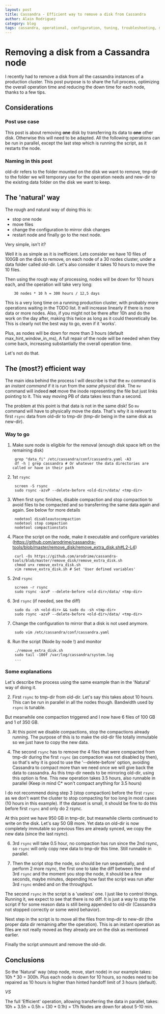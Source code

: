 ```yaml
---
layout: post
title: Cassandra - Efficient way to remove a disk from Cassandra
author: Alain Rodriguez
category: blog
tags: cassandra, operational, configuration, tuning, troubleshooting, monitoring
---
```


# Removing a disk from a Cassandra node

I recently had to remove a disk from all the cassandra instances of a production cluster. This post purpose is to share the full process, optimizing the overall operation time and reducing the down time for each node, thanks to a few tips.

## Considerations

### Post use case
This post is about removing **one** disk by transferring its data to **one** other disk. Otherwise this will need to be adapted.
All the following operations can be run in parallel, except the last step which is running the script, as it restarts the node.

### Naming in this post
old-dir refers to the folder mounted on the disk we want to remove, tmp-dir to the folder we will temporary use for the operation needs and new-dir to the existing data folder on the disk we want to keep.

## The 'natural' way
The rough and natural way of doing this is:

* stop one node
* move files
* change the configuration to mirror disk changes
* restart node and finally go to the next node.

Very simple, isn't it?

Well it is as simple as it is inefficient. Lets consider we have 10 files of 100GB on the disk to remove, on each node of a 30 nodes cluster, under a data folder called old-dir. Let's also consider it takes 10 hours to move the 10 files.

Then using the rough way of processing, nodes will be down for 10 hours each, and the operation will take very long:

        30 nodes * 10 h = 300 hours / 12,5 days

This is a very long time on a running production cluster, with probably more operations waiting in the TODO list. It will increase linearly if there is more data or more nodes. Also, if you might not be there after 10h and do the work on the day after, making this twice as long as it could theoretically be. This is clearly not the best way to go, even if it 'works'.

Plus, as nodes will be down for more than 3 hours (default max_hint_window_in_ms), A full repair of the node will be needed when they come back, increasing substantially the overall operation time.

Let's not do that.

## The (most?) efficient way

The main idea behind the process I will describe is that the `mv` command is an *instant command* if it is run from the *same physical disk*. The `mv` command will indeed **not** move the inode representing the file but just links pointing to it. This way moving PB of data takes less than a second.

The problem at this point is that data is not in the same disk! So `mv` command will have to physically move the data. That's why it is relevant to first `rsync` data from old-dir to tmp-dir (tmp-dir being in the same disk as new-dir).

### Way to go

1. Make sure node is eligible for the removal (enough disk space left on the remaining disk)

        grep "data_fi" /etc/cassandra/conf/cassandra.yaml -A3
        df -h | grep cassandra # Or whatever the data directories are called or have in their path

2. 1st `rsync`

        screen -S rsync
        sudo rsync -azvP --delete-before <old-dir>/data/ <tmp-dir>

3. When first sync finishes, disable compaction and stop compaction to avoid files to be compacted and so transferring the same data again and again. See below for more details

        nodetool disableautocompaction
        nodetool stop compaction
        nodetool compactionstats

4. Place the script on the node, make it executable and configure variables (https://github.com/arodrime/cassandra-tools/blob/master/remove_disk/remove_extra_disk.sh#L2-L4)

        curl -Os https://github.com/arodrime/cassandra-tools/blob/master/remove_disk/remove_extra_disk.sh
        chmod u+x remove_extra_disk.sh
        vim remove_extra_disk.sh # Set 'User defined variables'

5. 2nd `rsync`

        screen -r rsync
        sudo rsync -azvP --delete-before <old-dir>/data/ <tmp-dir>

6. 3rd `rsync` (if needed, see the diff)

        sudo du -sh <old-dir> && sudo du -sh <tmp-dir>
        sudo rsync -azvP --delete-before <old-dir>/data/ <tmp-dir>

7. Change the configuration to mirror that a disk is not used anymore.

        sudo vim /etc/cassandra/conf/cassandra.yaml

8. Run the script (Node by node !) and monitor

        ./remove_extra_disk.sh
        sudo tail -100f /var/log/cassandra/system.log
        ...

### Some explanations

Let's describe the process using the same example than in the 'Natural' way of doing it.

2. First `rsync` to tmp-dir from old-dir. Let's say this takes about 10 hours. This can be run in parallel in all the nodes though. Bandwidth used by `rsync` is tunable.

But meanwhile one compaction triggered and I now have 6 files of 100 GB and 1 of 350 GB.

3. At this point we disable compactions, stop the compactions already running.  The purpose of this is to make the old-dir file totally immutable so we just have to copy the new data.

5. The second `rsync` has to remove the 4 files that were compacted from tmp-dir during the first `rsync` (as compaction was not disabled by then), so that's why it is good to use the '--delete-before' option, avoiding Cassandra to compact more than we need once we will give back the data to cassandra. As this tmp-dir needs to be mirroring old-dir, using this option is fine. This new operation takes 3.5 hours, also runnable in parallel (Keep in mind C* won't compact anything for 3.5 hours)

I do not recommend doing step 3 (stop compaction) before the first `rsync` as we don't want the cluster to stop compacting for too long in most cases (10 hours in this example). If the dataset is small, it should be fine to do this before first `rsync` and only do 2 rsync.

At this point we have 950 GB in tmp-dir, but meanwhile clients continued to write on the disk. Let's say 50 GB more. Yet data on old-dir is now completely immutable so previous files are already synced, we copy the new data (since the last rsync).

6. 3rd `rsync` will take 0.5 hour, no compaction has run since the 2nd rsync, so `rsync` will only copy new data to tmp-dir this time. Still runnable in parallel.

8. Then the script stop the node, so should be run sequentially, and perform 2 more rsync, the first one to take the diff between the end of 3rd `rsync` and the moment you stop the node, it should be a few seconds, maybe minutes, depending how fast the script was run after 3rd `rsync` ended and on the throughput.

The second `rsync` in the script is a 'useless' one. I just like to control things. Running it, we expect to see that there is no diff. It is just a way to stop the script if for some reason data is still being appended to old-dir (Cassandra not stopped correctly or some weird behavior).

Next step in the script is to move all the files from tmp-dir to new-dir (the proper data dir remaining after the operation). This is an instant operation as files are not really moved as they already are on the disk as mentioned earlier.

Finally the script unmount and remove the old-dir.

## Conclusions

So the 'Natural' way (stop node, move, start node) in our example takes:
        10h * 30 = 300h.
Plus each node is down for 10 hours, so nodes need to be repaired as 10 hours is higher than hinted handoff limit of 3 hours (default).

*VS*

The full 'Efficient' operation, allowing transferring the data in parallel, takes:
        10h + 3.5h + 0.5h + (30 * 0.1h) = 17h
Nodes are down for about 5-10 min.
